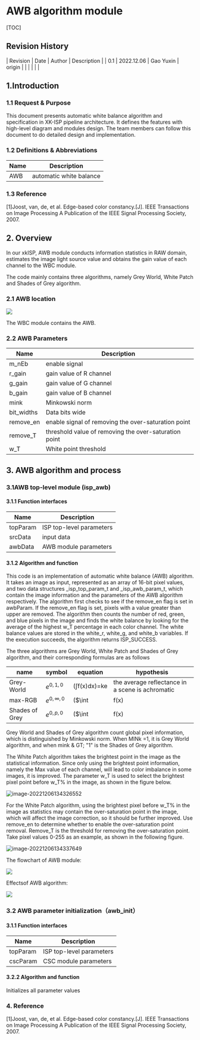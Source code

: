 # AWB algorithm module

[TOC]

## Revision History

| Revision | Date       | Author    | Description |
| 0.1      | 2022.12.06 | Gao Yuxin | origin      |
|          |            |           |             |



## 1.Introduction

### 1.1 Request & Purpose

This document presents automatic white balance algorithm and specification in XK-ISP pipeline architecture. It defines the features with high-level diagram and modules design. The team members can follow this document to do detailed design and implementation.

### 1.2 Definitions & Abbreviations

| Name | Description             |
| :--- | ----------------------  |
| AWB  | automatic white balance |

### 1.3 Reference

[1]Joost, van, de, et al. Edge-based color constancy.[J]. IEEE Transactions on Image Processing A Publication of the IEEE Signal Processing Society, 2007.

## 2. Overview

In our xkISP, AWB module conducts information statistics in RAW domain, estimates the image light source value and obtains the gain value of each channel to the WBC module.

The code mainly contains three algorithms, namely Grey World, White Patch and Shades of Grey algorithm.

### 2.1 AWB location

![](WBC.drawio-16754391124031.png)

The WBC module contains the AWB.

### 2.2 AWB Parameters

| Name       | Description                                           |
| ---------- | ----------------------------------------------------- |
| m_nEb      | enable signal                                         |
| r_gain     | gain value of R channel                               |
| g_gain     | gain value of G channel                               |
| b_gain     | gain value of B channel                               |
| mink       | Minkowski norm                                        |
| bit_widths | Data bits wide                                        |
| remove_en  | enable signal of removing the over-saturation point   |
| remove_T   | threshold value of removing the over-saturation point |
| w_T        | White point threshold                                 |

## 3. AWB algorithm and process

### 3.1AWB top-level module (isp_awb)

#### 3.1.1 Function interfaces

| Name     | Description              |
| -------- | ------------------------ |
| topParam | ISP top-level parameters |
| srcData  | input data               |
| awbData  | AWB module parameters    |

#### 3.1.2 Algorithm and function

This code is an implementation of automatic white balance (AWB) algorithm. It takes an image as input, represented as an array of 16-bit pixel values, and two data structures _isp_top_param_t and _isp_awb_param_t, which contain the image information and the parameters of the AWB algorithm respectively. The algorithm first checks to see if the remove_en flag is set in awbParam. If the remove_en flag is set, pixels with a value greater than upper are removed. The algorithm then counts the number of red, green, and blue pixels in the image and finds the white balance by looking for the average of the highest w_T percentage in each color channel. The white balance values are stored in the white_r, white_g, and white_b variables. If the execution succeeds, the algorithm returns ISP_SUCCESS.

The three algorithms are Grey World, White Patch and Shades of Grey algorithm, and their corresponding formulas are as follows

| name           | symbol           | equation                                      | hypothesis                                       |
| -------------- | ---------------- | --------------------------------------------- | ------------------------------------------------ |
| Grey-World     | $e^{0,1,0}$      | ($\int$f(x)dx)=ke                             | the average reflectance in a scene is achromatic |
| max-RGB        | $e^{0,\infty,0}$ | ($\int|f(x)|^\infty$dx)$^\frac{1}{\infty}$=ke | the maximum reflection in a scene is achromatic  |
| Shades of Grey | $e^{0,p,0}$      | ($\int|f(x)|^p$dx)$^\frac{1}{p}$=ke           | the pth-Minkowsky norm of a scene is achromatic  |

Grey World and Shades of Grey algorithm count global pixel information, which is distinguished by Minkowski norm. When MINk =1, it is Grey World algorithm, and when mink & GT; "1" is the Shades of Grey algorithm.

The White Patch algorithm takes the brightest point in the image as the statistical information. Since only using the brightest point information, namely the Max value of each channel, will lead to color imbalance in some images, it is improved. The parameter w_T is used to select the brightest pixel point before w_T% in the image, as shown in the figure below.

![image-20221206134326552](image-20221206134326552.png)

For the White Patch algorithm, using the brightest pixel before w_T% in the image as statistics may contain the over-saturation point in the image, which will affect the image correction, so it should be further improved. Use remove_en to determine whether to enable the over-saturation point removal. Remove_T is the threshold for removing the over-saturation point. Take pixel values 0-255 as an example, as shown in the following figure.

![image-20221206134337649](image-20221206134337649.png)

The flowchart of AWB module:

![](AWB2.drawio.png)

Effectsof AWB algorithm:

![](image-20221206135501592-16754424391954.png)

### 3.2 AWB parameter initialization（awb_init）

#### 3.1.1 Function interfaces

| Name     | Description              |
| -------- | ------------------------ |
| topParam | ISP top-level parameters |
| cscParam | CSC module parameters    |

#### 3.2.2 Algorithm and function

Initializes all parameter values

### 4. Reference

[1]Joost, van, de, et al. Edge-based color constancy.[J]. IEEE Transactions on Image Processing A Publication of the IEEE Signal Processing Society, 2007.